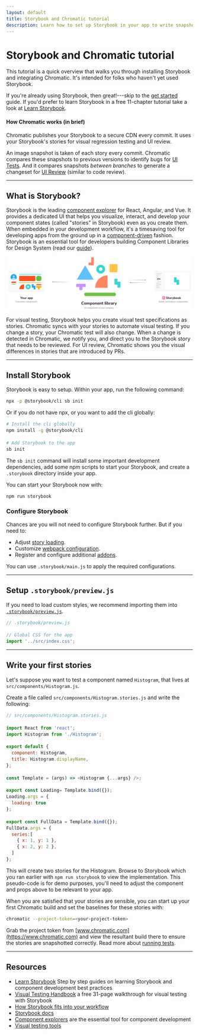 ```yaml
---
layout: default
title: Storybook and Chromatic tutorial
description: Learn how to set up Storybook in your app to write snapshot specifications
---
```


# Storybook and Chromatic tutorial

This tutorial is a quick overview that walks you through installing Storybook and integrating Chromatic. It's intended for folks who haven't yet used Storybook.

If you're already using Storybook, then great!---skip to the [get started](/docs/) guide. If you'd prefer to learn Storybook in a free 11-chapter tutorial take a look at [Learn Storybook](https://www.learnstorybook.com/intro-to-storybook/).

#### How Chromatic works (in brief)

Chromatic publishes your Storybook to a secure CDN every commit. It uses your Storybook's stories for visual regression testing and UI review.

An image snapshot is taken of each story every commit. Chromatic compares these snapshots to previous versions to identify bugs for [UI Tests](test). And it compares snapshots _between branches_ to generate a changeset for [UI Review](review) (similar to code review).

---

## What is Storybook?

Storybook is the leading [component explorer](https://blog.hichroma.com/the-crucial-tool-for-modern-frontend-engineers-fb849b06187a) for React, Angular, and Vue. It provides a dedicated UI that helps you visualize, interact, and develop your component states (called "stories" in Storybook) even as you create them. When embedded in your development workflow, it's a timesaving tool for developing apps from the ground up in a [component-driven](https://www.componentdriven.org/) fashion. Storybook is an essential tool for developers building Component Libraries for Design System (read our [guide](https://www.learnstorybook.com/design-systems-for-developers/)).

![Storybook](img/storybook-relationship.jpg)

For visual testing, Storybook helps you create visual test specifications as stories. Chromatic syncs with your stories to automate visual testing. If you change a story, your Chromatic test will also change. When a change is detected in Chromatic, we notify you, and direct you to the Storybook story that needs to be reviewed. For UI review, Chromatic shows you the visual differences in stories that are introduced by PRs.

---

## Install Storybook

Storybook is easy to setup. Within your app, run the following command:

```bash
npx -p @storybook/cli sb init

```

Or if you do not have npx, or you want to add the cli globally:

```bash
# Install the cli globally
npm install -g @storybook/cli

# Add Storybook to the app
sb init
```

The `sb init` command will install some important development dependencies, add some npm scripts to start your Storybook, and create a `.storybook` directory inside your app.

You can start your Storybook now with:

```bash
npm run storybook
```

### Configure Storybook

Chances are you will not need to configure Storybook further. But if you need to:

- Adjust [story loading](https://storybook.js.org/docs/react/configure/overview#configure-story-loading).
- Customize [webpack configuration](https://storybook.js.org/docs/react/configure/webpack#extending-storybooks-webpack-config).
- Register and configure additional [addons](https://storybook.js.org/docs/react/configure/storybook-addons).

You can use `.storybook/main.js` to apply the required configurations.

---

## Setup `.storybook/preview.js`

If you need to load custom styles, we recommend importing them into [`.storybook/preview.js`](https://storybook.js.org/docs/react/configure/overview#configure-story-rendering).

```javascript
// .storybook/preview.js

// Global CSS for the app
import '../src/index.css';
```

---

## Write your first stories

Let's suppose you want to test a component named `Histogram`, that lives at `src/components/Histogram.js`.

Create a file called `src/components/Histogram.stories.js` and write the following:

```js
// src/components/Histogram.stories.js

import React from 'react';
import Histogram from './Histogram';

export default {
  component: Histogram,
  title: Histogram.displayName,
};

const Template = (args) => <Histogram {...args} />;

export const Loading= Template.bind({});
Loading.args = {
  loading: true
};

export const FullData = Template.bind({});
FullData.args = {
  series:[
    { x: 1, y: 1 },
    { x: 2, y: 2 },
  ]
};
```

This will create two stories for the Histogram. Browse to Storybook which you ran earlier with `npm run storybook` to view the implementation. This pseudo-code is for demo purposes, you'll need to adjust the component and props above to be relevant to your app.

When you are satisfied that your stories are sensible, you can start up your first Chromatic build and set the baselines for these stories with:

```bash
chromatic --project-token=<your-project-token>
```

Grab the project token from [www.chromatic.com](https://www.chromatic.com) and view the resultant build there to ensure the stories are snapshotted correctly. Read more about [running tests](test).

---

## Resources

- [Learn Storybook](https://learnstorybook.com) Step by step guides on learning Storybook and component development best practices
- [Visual Testing Handbook](https://www.learnstorybook.com/visual-testing-handbook/) a free 31-page walkthrough for visual testing with Storybook
- [How Storybook fits into your workflow](https://www.componentdriven.org/)
- [Storybook docs](https://storybook.js.org/docs/react/get-started/introduction)
- [Component explorers](https://blog.hichroma.com/the-crucial-tool-for-modern-frontend-engineers-fb849b06187a) are the essential tool for component development
- [Visual testing tools](https://www.chromatic.com/choose/visual-testing)
